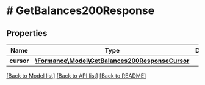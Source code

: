 # # GetBalances200Response

## Properties

Name | Type | Description | Notes
------------ | ------------- | ------------- | -------------
**cursor** | [**\Formance\Model\GetBalances200ResponseCursor**](GetBalances200ResponseCursor.md) |  |

[[Back to Model list]](../../README.md#models) [[Back to API list]](../../README.md#endpoints) [[Back to README]](../../README.md)
